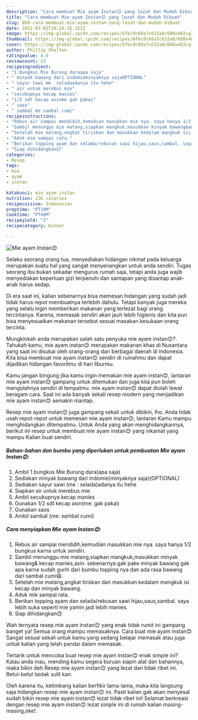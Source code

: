 ```yaml
---
description: "Cara membuat Mie ayam Instan😊 yang lezat dan Mudah Dibuat"
title: "Cara membuat Mie ayam Instan😊 yang lezat dan Mudah Dibuat"
slug: 869-cara-membuat-mie-ayam-instan-yang-lezat-dan-mudah-dibuat
date: 2021-03-02T20:24:15.322Z
image: https://img-global.cpcdn.com/recipes/6fbc9c60a7c632a0/680x482cq70/mie-ayam-instan😊-foto-resep-utama.jpg
thumbnail: https://img-global.cpcdn.com/recipes/6fbc9c60a7c632a0/680x482cq70/mie-ayam-instan😊-foto-resep-utama.jpg
cover: https://img-global.cpcdn.com/recipes/6fbc9c60a7c632a0/680x482cq70/mie-ayam-instan😊-foto-resep-utama.jpg
author: Phillip Shelton
ratingvalue: 4.6
reviewcount: 13
recipeingredient:
- "1 bungkus Mie Burung daraapa saja"
- " minyak bawang dari indomieminyaknya sajaOPTIONAL"
- " sayur sawi me  seladaadanya itu hehe"
- " air untuk merebus mie"
- "secukupnya kecap manies"
- "1/2 sdt kecap asinme gak pakai"
- " saos"
- " sambal me sambal cumi"
recipeinstructions:
- "Rebus air sampai mendidih,kemudian masukkan mie nya. saya hanya 1/2 bungkus karna untuk sendiri."
- "Sambil menunggu mie matang,siapkan mangkuk,masukkan minyak bawang&amp; kecap manies,asin. sebenarnya gak pake minyak bawang gak apa karna sudah gurih dari bumbu topping nya dan ada rasa bawang dari sambal cumi😄."
- "Setelah mie matang,angkat tiriskan dan masukkan kedalam mangkuk isi kecap dan minyak bawang."
- "Aduk mie sampai rata."
- "Berikan topping ayam dan selada/rebusan sawi hijau,saus,sambal. saya lebih suka seperti mie yamin jadi lebih manies."
- "Siap dihidangkan😊"
categories:
- Resep
tags:
- mie
- ayam
- instan

katakunci: mie ayam instan 
nutrition: 136 calories
recipecuisine: Indonesian
preptime: "PT19M"
cooktime: "PT49M"
recipeyield: "2"
recipecategory: Dinner

---
```



![Mie ayam Instan😊](https://img-global.cpcdn.com/recipes/6fbc9c60a7c632a0/680x482cq70/mie-ayam-instan😊-foto-resep-utama.jpg)

Selaku seorang orang tua, menyediakan hidangan nikmat pada keluarga merupakan suatu hal yang sangat menyenangkan untuk anda sendiri. Tugas seorang ibu bukan sekadar mengurus rumah saja, tetapi anda juga wajib menyediakan keperluan gizi terpenuhi dan santapan yang disantap anak-anak harus sedap.

Di era  saat ini, kalian sebenarnya bisa memesan hidangan yang sudah jadi tidak harus repot membuatnya terlebih dahulu. Tetapi banyak juga mereka yang selalu ingin memberikan makanan yang terlezat bagi orang tercintanya. Karena, memasak sendiri akan jauh lebih higienis dan kita pun bisa menyesuaikan makanan tersebut sesuai masakan kesukaan orang tercinta. 



Mungkinkah anda merupakan salah satu penyuka mie ayam instan😊?. Tahukah kamu, mie ayam instan😊 merupakan makanan khas di Nusantara yang saat ini disukai oleh orang-orang dari berbagai daerah di Indonesia. Kita bisa membuat mie ayam instan😊 sendiri di rumahmu dan dapat dijadikan hidangan favoritmu di hari liburmu.

Kamu jangan bingung jika kamu ingin memakan mie ayam instan😊, lantaran mie ayam instan😊 gampang untuk ditemukan dan juga kita pun boleh mengolahnya sendiri di tempatmu. mie ayam instan😊 dapat diolah lewat beragam cara. Saat ini ada banyak sekali resep modern yang menjadikan mie ayam instan😊 semakin mantap.

Resep mie ayam instan😊 juga gampang sekali untuk dibikin, lho. Anda tidak usah repot-repot untuk memesan mie ayam instan😊, lantaran Kamu mampu menghidangkan ditempatmu. Untuk Anda yang akan menghidangkannya, berikut ini resep untuk membuat mie ayam instan😊 yang nikamat yang mampu Kalian buat sendiri.

<!--inarticleads1-->

##### Bahan-bahan dan bumbu yang diperlukan untuk pembuatan Mie ayam Instan😊:

1. Ambil 1 bungkus Mie Burung dara(apa saja)
1. Sediakan  minyak bawang dari indomie(minyaknya saja)(OPTIONAL)
1. Sediakan  sayur sawi (me : selada)adanya itu hehe
1. Siapkan  air untuk merebus mie
1. Ambil secukupnya kecap manies
1. Gunakan 1/2 sdt kecap asin(me: gak pakai)
1. Gunakan  saos
1. Ambil  sambal (me: sambal cumi)




<!--inarticleads2-->

##### Cara menyiapkan Mie ayam Instan😊:

1. Rebus air sampai mendidih,kemudian masukkan mie nya. saya hanya 1/2 bungkus karna untuk sendiri.
1. Sambil menunggu mie matang,siapkan mangkuk,masukkan minyak bawang&amp; kecap manies,asin. sebenarnya gak pake minyak bawang gak apa karna sudah gurih dari bumbu topping nya dan ada rasa bawang dari sambal cumi😄.
1. Setelah mie matang,angkat tiriskan dan masukkan kedalam mangkuk isi kecap dan minyak bawang.
1. Aduk mie sampai rata.
1. Berikan topping ayam dan selada/rebusan sawi hijau,saus,sambal. saya lebih suka seperti mie yamin jadi lebih manies.
1. Siap dihidangkan😊




Wah ternyata resep mie ayam instan😊 yang enak tidak rumit ini gampang banget ya! Semua orang mampu memasaknya. Cara buat mie ayam instan😊 Sangat sesuai sekali untuk kamu yang sedang belajar memasak atau juga untuk kalian yang telah pandai dalam memasak.

Tertarik untuk mencoba buat resep mie ayam instan😊 enak simple ini? Kalau anda mau, mending kamu segera buruan siapin alat dan bahannya, maka bikin deh Resep mie ayam instan😊 yang lezat dan tidak ribet ini. Betul-betul taidak sulit kan. 

Oleh karena itu, ketimbang kalian berfikir lama-lama, maka kita langsung saja hidangkan resep mie ayam instan😊 ini. Pasti kalian gak akan menyesal sudah bikin resep mie ayam instan😊 lezat tidak ribet ini! Selamat berkreasi dengan resep mie ayam instan😊 lezat simple ini di rumah kalian masing-masing,oke!.

